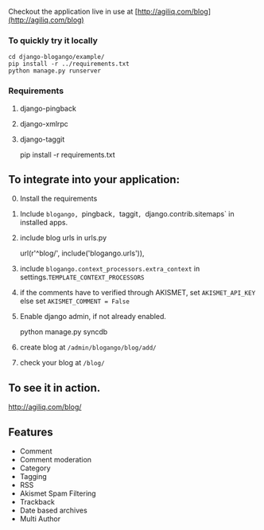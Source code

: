 Checkout the application live in use at [http://agiliq.com/blog](http://agiliq.com/blog)

### To quickly try it locally


    cd django-blogango/example/  
    pip install -r ../requirements.txt  
    python manage.py runserver  

### Requirements

1. django-pingback
2. django-xmlrpc
3. django-taggit


    pip install -r requirements.txt

To integrate into your application:
-----------------------------------

0. Install the requirements
1. Include `blogango, `pingback`, `taggit`, `django.contrib.sitemaps` in installed apps.
2. include blog urls in urls.py
    
    url(r'^blog/', include('blogango.urls')),

3. include `blogango.context_processors.extra_context` in settings.`TEMPLATE_CONTEXT_PROCESSORS`
4. if the comments have to verified through AKISMET, set `AKISMET_API_KEY` else set `AKISMET_COMMENT = False`
5. Enable django admin, if not already enabled.

    python manage.py syncdb

6. create blog at `/admin/blogango/blog/add/`
7. check your blog at `/blog/`

To see it in action.
---------------------------

http://agiliq.com/blog/

Features
-------------------------

* Comment
* Comment moderation
* Category
* Tagging
* RSS
* Akismet Spam Filtering
* Trackback
* Date based archives
* Multi Author


